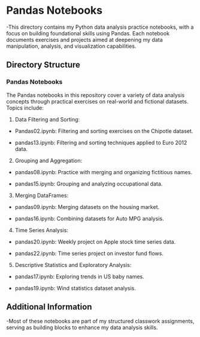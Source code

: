 # Pandas Notebooks

-This directory contains my Python data analysis practice notebooks, with a focus on building foundational skills using Pandas. Each notebook documents exercises and projects aimed at deepening my data manipulation, analysis, and visualization capabilities.

## Directory Structure

### Pandas Notebooks

The Pandas notebooks in this repository cover a variety of data analysis concepts through practical exercises on real-world and fictional datasets. Topics include:

1. Data Filtering and Sorting:

- Pandas02.ipynb: Filtering and sorting exercises on the Chipotle dataset.
  
- pandas13.ipynb: Filtering and sorting techniques applied to Euro 2012 data.
  
2. Grouping and Aggregation:

- pandas08.ipynb: Practice with merging and organizing fictitious names.
  
- pandas15.ipynb: Grouping and analyzing occupational data.
  
3. Merging DataFrames:

- pandas09.ipynb: Merging datasets on the housing market.
  
- pandas16.ipynb: Combining datasets for Auto MPG analysis.
  
4. Time Series Analysis:

- pandas20.ipynb: Weekly project on Apple stock time series data.
  
- pandas22.ipynb: Time series project on investor fund flows.
  
5. Descriptive Statistics and Exploratory Analysis:

- pandas17.ipynb: Exploring trends in US baby names.
  
- pandas19.ipynb: Wind statistics dataset analysis.
  
## Additional Information

-Most of these notebooks are part of my structured classwork assignments, serving as building blocks to enhance my data analysis skills.

